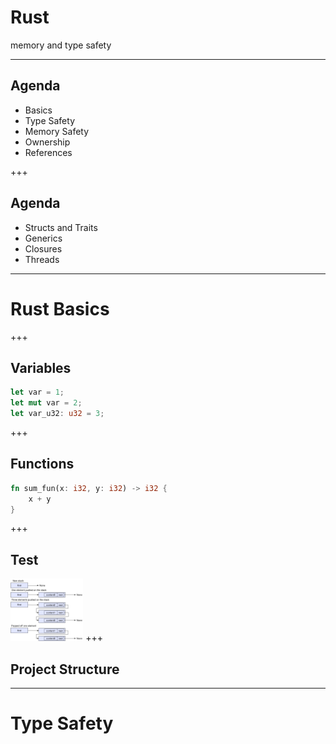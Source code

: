 # Rust 

memory and type safety

--- 

## Agenda

- Basics
- Type Safety
- Memory Safety
- Ownership
- References

+++

## Agenda

- Structs and Traits
- Generics
- Closures 
- Threads

---

# Rust Basics

+++

## Variables

```rust
let var = 1;
let mut var = 2;
let var_u32: u32 = 3;
```

+++

## Functions

```rust
fn sum_fun(x: i32, y: i32) -> i32 {
    x + y
}
```
+++
## Test 

<img src="assets/simple_stack.png" height = "100">
+++

## Project Structure

---

# Type Safety
